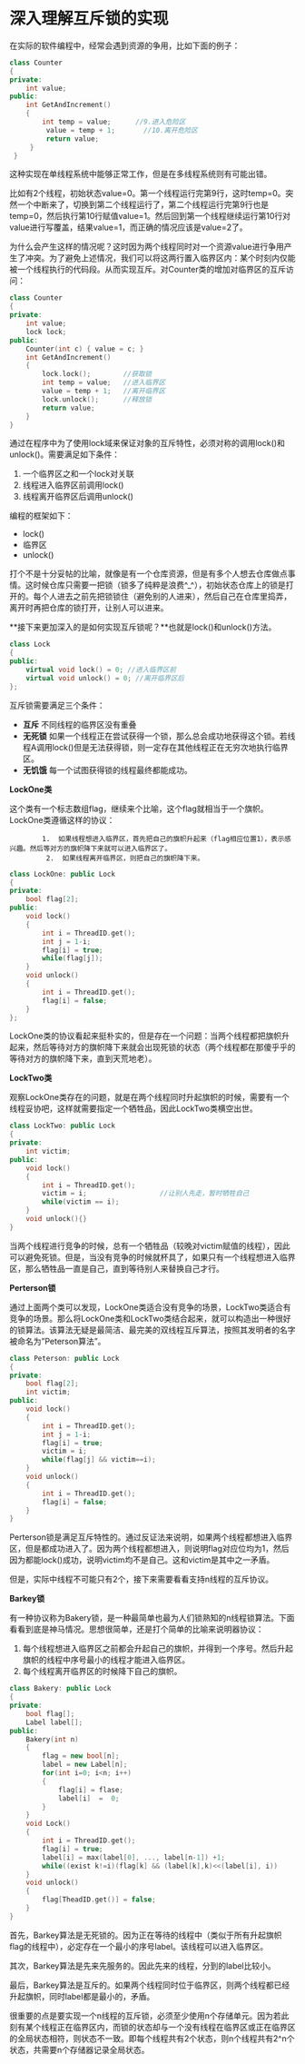# 深入理解互斥锁的实现

 在实际的软件编程中，经常会遇到资源的争用，比如下面的例子：

```cpp
class Counter  
{  
private:  
	int value;  
public:  
	int GetAndIncrement()  
	{  
		int temp = value;      //9.进入危险区          
         value = temp + 1;       //10.离开危险区  
         return value;  
     }  
 }
```

这种实现在单线程系统中能够正常工作，但是在多线程系统则有可能出错。

比如有2个线程，初始状态value=0。第一个线程运行完第9行，这时temp=0。突然一个中断来了，切换到第二个线程运行了，第二个线程运行完第9行也是temp=0，然后执行第10行赋值value=1。然后回到第一个线程继续运行第10行对value进行写覆盖，结果value=1，而正确的情况应该是value=2了。

为什么会产生这样的情况呢？这时因为两个线程同时对一个资源value进行争用产生了冲突。为了避免上述情况，我们可以将这两行置入临界区内：某个时刻内仅能被一个线程执行的代码段。从而实现互斥。对Counter类的增加对临界区的互斥访问：

```cpp
class Counter  
{  
private:  
	int value;  
    lock lock;  
public:  
    Counter(int c) { value = c; }  
    int GetAndIncrement()  
    {  
		lock.lock();		//获取锁  
		int temp = value; 	//进入临界区   
		value = temp + 1; 	//离开临界区  
		lock.unlock();		//释放锁  
		return value;  
    }  
}
```

通过在程序中为了使用lock域来保证对象的互斥特性，必须对称的调用lock()和unlock()。需要满足如下条件：

1.  一个临界区之和一个lock对关联
2.  线程进入临界区前调用lock()
3.  线程离开临界区后调用unlock()

编程的框架如下：

- lock()
- 临界区
- unlock()

打个不是十分妥帖的比喻，就像是有一个仓库资源，但是有多个人想去仓库做点事情。这时候仓库只需要一把锁（锁多了纯粹是浪费^_^），初始状态仓库上的锁是打开的。每个人进去之前先把锁锁住（避免别的人进来），然后自己在仓库里捣弄，离开时再把仓库的锁打开，让别人可以进来。

**接下来更加深入的是如何实现互斥锁呢？**也就是lock()和unlock()方法。

```cpp
class Lock  
{  
public:   
	virtual void lock() = 0; //进入临界区前   
	virtual void unlock() = 0; //离开临界区后  
};  
```

互斥锁需要满足三个条件：

- **互斥** 不同线程的临界区没有重叠
- **无死锁**  如果一个线程正在尝试获得一个锁，那么总会成功地获得这个锁。若线程A调用lock()但是无法获得锁，则一定存在其他线程正在无穷次地执行临界区。
- **无饥饿**  每一个试图获得锁的线程最终都能成功。

**LockOne类**

这个类有一个标志数组flag，继续来个比喻，这个flag就相当于一个旗帜。LockOne类遵循这样的协议：

            1.  如果线程想进入临界区，首先把自己的旗帜升起来（flag相应位置1），表示感兴趣。然后等对方的旗帜降下来就可以进入临界区了。
             2.  如果线程离开临界区，则把自己的旗帜降下来。

```cpp
class LockOne: public Lock  
{  
private:  
	bool flag[2];  
public:  
	void lock()
    {  
		int i = ThreadID.get();  
		int j = 1-i;  
		flag[i] = true;  
		while(flag[j]);  
	}  
	void unlock()  
	{  
		int i = ThreadID.get();  
		flag[i] = false;  
	} 
};
```

LockOne类的协议看起来挺朴实的，但是存在一个问题：当两个线程都把旗帜升起来，然后等待对方的旗帜降下来就会出现死锁的状态（两个线程都在那傻乎乎的等待对方的旗帜降下来，直到天荒地老）。

**LockTwo类**

观察LockOne类存在的问题，就是在两个线程同时升起旗帜的时候，需要有一个线程妥协吧，这样就需要指定一个牺牲品，因此LockTwo类横空出世。

```cpp
class LockTwo: public Lock  
{  
private:  
	int victim;  
public:  
	void lock()  
	{  
		int i = ThreadID.get();  
		victim = i;                  //让别人先走，暂时牺牲自己  
		while(victim == i);  
	}  
	void unlock(){} 
}
```

当两个线程进行竞争的时候，总有一个牺牲品（较晚对victim赋值的线程），因此可以避免死锁。但是，当没有竞争的时候就杯具了，如果只有一个线程想进入临界区，那么牺牲品一直是自己，直到等待别人来替换自己才行。

**Perterson锁** 

通过上面两个类可以发现，LockOne类适合没有竞争的场景，LockTwo类适合有竞争的场景。那么将LockOne类和LockTwo类结合起来，就可以构造出一种很好的锁算法。该算法无疑是最简洁、最完美的双线程互斥算法，按照其发明者的名字被命名为”Peterson算法”。

```cpp
class Peterson: public Lock  
{  
private:  
	bool flag[2];  
	int victim;  
public:  
	void lock()  
	{  
		int i = ThreadID.get();  
		int j = 1-i;  
		flag[i] = true;  
		victim = i;  
		while(flag[j] && victim==i);  
	}  
	void unlock()  
	{  
		int i = ThreadID.get();  
		flag[i] = false;  
	}  
}
```

Perterson锁是满足互斥特性的。通过反证法来说明，如果两个线程都想进入临界区，但是都成功进入了。因为两个线程都想进入，则说明flag对应位均为1，然后因为都能lock()成功，说明victim均不是自己。这和victim是其中之一矛盾。

但是，实际中线程不可能只有2个，接下来需要看看支持n线程的互斥协议。

**Barkey锁**

有一种协议称为Bakery锁，是一种最简单也最为人们锁熟知的n线程锁算法。下面看看到底是神马情况。思想很简单，还是打个简单的比喻来说明器协议：

1. 每个线程想进入临界区之前都会升起自己的旗帜，并得到一个序号。然后升起旗帜的线程中序号最小的线程才能进入临界区。  
2. 每个线程离开临界区的时候降下自己的旗帜。

```cpp
class Bakery: public Lock  
{  
private:   
	bool flag[];  
	Label label[];  
public:  
	Bakery(int n)  
	{  
		flag = new bool[n];  
		label = new Label[n];  
		for(int i=0; i<n; i++)  
		{  
			flag[i] = flase;  
			label[i]  =  0;  
		} 
    }
	void Lock()  
	{  
		int i = ThreadID.get();  
		flag[i] = true;                 
		label[i] = max(label[0], ..., label[n-1]) +1;  
		while((exist k!=i)(flag[k] && (label[k],k)<<(label[i], i))  
	}  
	void unlock()  
	{  
		flag[TheadID.get()] = false;  
	}    
}
```

首先，Barkey算法是无死锁的。因为正在等待的线程中（类似于所有升起旗帜flag的线程中），必定存在一个最小的序号label。该线程可以进入临界区。

其次，Barkey算法是先来先服务的。因此先来的线程，分到的label比较小。

最后，Barkey算法是互斥的。如果两个线程同时位于临界区，则两个线程都已经升起旗帜，同时label都是最小的，矛盾。

很重要的点是要实现一个n线程的互斥锁，必须至少使用n个存储单元。因为若此刻有某个线程正在临界区内，而锁的状态却与一个没有线程在临界区或正在临界区的全局状态相符，则状态不一致。即每个线程共有2个状态，则n个线程共有2^n个状态，共需要n个存储器记录全局状态。
